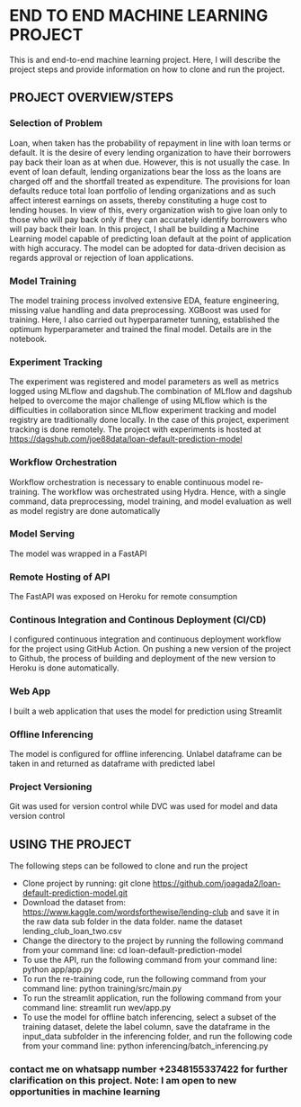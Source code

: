 # END TO END MACHINE LEARNING PROJECT
This is and end-to-end machine learning project. Here, I will describe the project steps and provide information on how to clone and run the project.

## PROJECT OVERVIEW/STEPS
### Selection of Problem
Loan, when taken has the probability of repayment in line with loan terms or default. It is the desire of every lending organization to have their borrowers pay back their loan as at when due. However, this is not usually the case. In event of loan default, lending organizations bear the loss as the loans are charged off and the shortfall treated as expenditure. The provisions for loan defaults reduce total loan portfolio of lending organizations and as such affect interest earnings on assets, thereby constituting a huge cost to lending houses. In view of this, every organization wish to give loan only to those who will pay back only if they can accurately identify borrowers who will pay back their loan. In this project, I shall be building a Machine Learning model capable of predicting loan default at the point of application with high accuracy. The model can be adopted for data-driven decision as regards approval or rejection of loan applications.
### Model Training
The model training process involved extensive EDA, feature engineering, missing value handling and data preprocessing. XGBoost was used for training. Here, I also carried out hyperparameter tunning, established the optimum hyperparameter and trained the final model. Details are in the notebook.
### Experiment Tracking
The experiment was registered and model parameters as well as metrics logged using MLflow and dagshub.The combination of MLflow and dagshub helped to overcome the major challenge of using MLflow which is the difficulties in collaboration since MLflow experiment tracking and model registry are traditionally done locally. In the case of this project, experiment tracking is done remotely. The project with experiments is hosted at https://dagshub.com/joe88data/loan-default-prediction-model
### Workflow Orchestration
Workflow orchestration is necessary to enable continuous model re-training. The workflow was orchestrated using Hydra. Hence, with a single command, data preprocessing, model training, and model evaluation as well as model registry are done automatically
### Model Serving
The model was wrapped in a FastAPI
### Remote Hosting of API
The FastAPI was exposed on Heroku for remote consumption
### Continous Integration and Continous Deployment (CI/CD)
I configured continuous integration and continuous deployment workflow for the project using GitHub Action. On pushing a new version of the project to Github, the process of building and deployment of the new version to Heroku is done automatically.
### Web App
I built a web application that uses the model for prediction using Streamlit
### Offline Inferencing
The model is configured for offline inferencing. Unlabel dataframe can be taken in and returned as dataframe with predicted label
### Project Versioning
Git was used for version control while DVC was used for model and data version control
## USING THE PROJECT
The following steps can be followed to clone and run the project
 -   Clone project by running: git clone https://github.com/joagada2/loan-default-prediction-model.git
 -   Download the dataset from: https://www.kaggle.com/wordsforthewise/lending-club and save it in the raw data sub folder in the data folder. name the dataset lending_club_loan_two.csv
 -   Change the directory to the project by running the following command from your command line: cd loan-default-prediction-model
 -  To use the API, run the following command from your command line: python app/app.py
 -  To run the re-training code, run the following command from your command line: python training/src/main.py
 -  To run the streamlit application, run the following command from your command line: streamlit run wev/app.py
 -  To use the model for offline batch inferencing, select a subset of the training dataset, delete the label column, save the dataframe in the input_data subfolder in the inferencing folder, and run the following code from your command line: python inferencing/batch_inferencing.py
### contact me on whatsapp number +2348155337422 for further clarification on this project. Note: I am open to new opportunities in machine learning




